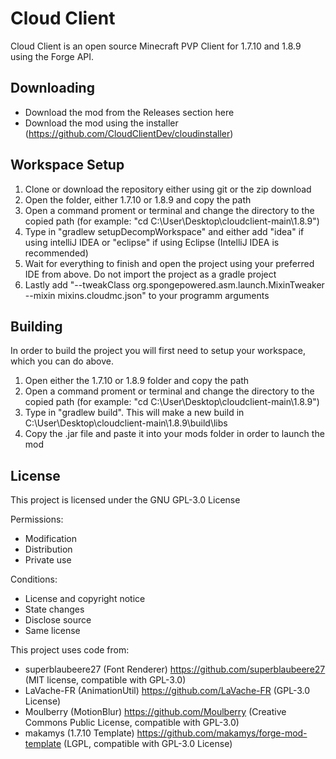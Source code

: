 # Cloud Client
Cloud Client is an open source Minecraft PVP Client for 1.7.10 and 1.8.9 using the Forge API.

## Downloading
- Download the mod from the Releases section here
- Download the mod using the installer (https://github.com/CloudClientDev/cloudinstaller)

## Workspace Setup
1. Clone or download the repository either using git or the zip download
2. Open the folder, either 1.7.10 or 1.8.9 and copy the path
3. Open a command proment or terminal and change the directory to the copied path (for example: "cd C:\User\Desktop\cloudclient-main\1.8.9")
4. Type in "gradlew setupDecompWorkspace" and either add "idea" if using intelliJ IDEA or "eclipse" if using Eclipse (IntelliJ IDEA is recommended)
5. Wait for everything to finish and open the project using your preferred IDE from above. Do not import the project as a gradle project
6. Lastly add "--tweakClass org.spongepowered.asm.launch.MixinTweaker --mixin mixins.cloudmc.json" to your programm arguments

## Building
In order to build the project you will first need to setup your workspace, which you can do above.
1. Open either the 1.7.10 or 1.8.9 folder and copy the path
2. Open a command proment or terminal and change the directory to the copied path (for example: "cd C:\User\Desktop\cloudclient-main\1.8.9")
3. Type in "gradlew build". This will make a new build in C:\User\Desktop\cloudclient-main\1.8.9\build\libs
4. Copy the .jar file and paste it into your mods folder in order to launch the mod

## License
This project is licensed under the GNU GPL-3.0 License

Permissions:
- Modification 
- Distribution 
- Private use

Conditions:
- License and copyright notice
- State changes 
- Disclose source 
- Same license 

This project uses code from:
- superblaubeere27 (Font Renderer) https://github.com/superblaubeere27 (MIT license, compatible with GPL-3.0)
- LaVache-FR (AnimationUtil) https://github.com/LaVache-FR (GPL-3.0 License)
- Moulberry (MotionBlur) https://github.com/Moulberry (Creative Commons Public License, compatible with GPL-3.0)
- makamys (1.7.10 Template) https://github.com/makamys/forge-mod-template (LGPL, compatible with GPL-3.0 License)
